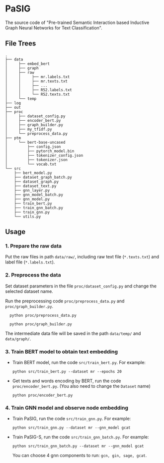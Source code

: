 # PaSIG

The source code of "Pre-trained Semantic Interaction based Inductive Graph Neural Networks for Text Classification".

## File Trees

```
.
├── data
│     ├── embed_bert
│     ├── graph
│     ├── raw
│     │     ├── mr.labels.txt
│     │     ├── mr.texts.txt
│     │     ├── ...
│     │     ├── R52.labels.txt
│     │     └── R52.texts.txt
│     └── temp
├── log
├── out
├── proc
│     ├── dataset_config.py
│     ├── encoder_bert.py
│     ├── graph_builder.py
│     ├── my_tfidf.py
│     └── preprocess_data.py
├── ptm
│     └── bert-base-uncased
│         ├── config.json
│         ├── pytorch_model.bin
│         ├── tokenizer_config.json
│         ├── tokenizer.json
│         └── vocab.txt
└── src
    ├── bert_model.py
    ├── dataset_graph_batch.py
    ├── dataset_graph.py
    ├── dataset_text.py
    ├── gnn_layer.py
    ├── gnn_model_batch.py
    ├── gnn_model.py
    ├── train_bert.py
    ├── train_gnn_batch.py
    ├── train_gnn.py
    └── utils.py
```

## Usage

### 1. Prepare the raw data

Put the raw files in path ```data/raw/```, 
including raw text file (```*.texts.txt```) and label file 
(```*.labels.txt```).

### 2. Preprocess the data

Set dataset parameters in the file ```proc/dataset_config.py``` and 
change the selected dataset name.

Run the preprocessing code ```proc/preprocess_data.py``` and ```proc/graph_builder.py```.

```shell
  python proc/preprocess_data.py
```

```shell
  python proc/graph_builder.py
```

The intermediate data file will be saved in the path ```data/temp/``` and ```data/graph/```.

### 3. Train BERT model to obtain text embedding

- Train BERT model, run the code ```src/train_bert.py```. For example:
  
  ```shell
  python src/train_bert.py --dataset mr --epochs 20
  ```
- Get texts and words encoding by BERT, run the code ```proc/encoder_bert.py```.
  (You also need to change the ```Dataset``` name)
  
  ```shell
  python proc/encoder_bert.py
  ```

### 4. Train GNN model and observe node embedding

- Train PaSIG, run the code ```src/train_gnn.py```. For example:
  
  ```shell
  python src/train_gnn.py --dataset mr --gnn_model gcat
  ```

- Train PaSIG-S, run the code ```src/train_gnn_batch.py```. For example:
  
  ```shell
  python src/train_gnn_batch.py --dataset mr --gnn_model gcat
  ```
  
  You can choose 4 gnn components to run: ```gcn, gin, sage, gcat```.
